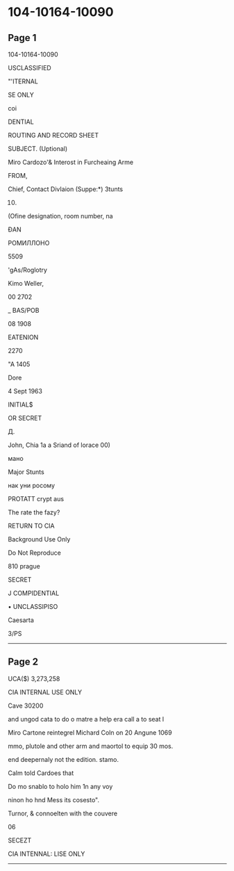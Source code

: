 # 104-10164-10090

## Page 1

104-10164-10090

USCLASSIFIED

"'ITERNAL

SE ONLY

coi

DENTIAL

ROUTING AND RECORD SHEET

SUBJECT. (Uptional)

Miro Cardozo'& Interost in Furcheaing Arme

FROM,

Chief, Contact DivIaion (Suppe:*) 3tunts

10.

(Ofine designation, room number, na

ĐAN

РОМИЛЛОНО

5509

'gAs/Roglotry

Kimo Weller,

00 2702

_ BAS/POB

08 1908

EATENION

2270

"A 1405

Dore

4 Sept 1963

INITIAL$

OR SECRET

Д.

John, Chia 1a a Sriand of lorace 00)

мано

Major Stunts

нак уни росому

PROTATT crypt aus

The rate the fazy?

RETURN TO CIA

Background Use Only

Do Not Reproduce

810 prague

SECRET

J COMPIDENTIAL

• UNCLASSIPISO

Caesarta

3/PS

---

## Page 2

UCA($) 3,273,258

CIA INTERNAL USE ONLY

Cave 30200

and ungod cata to do o matre a help era call a to seat l

Miro Cartone reintegrel Michard Coln on 20 Angune 1069

mmo, plutole and other arm and maortol to equip 30 mos.

end deepernaly not the edition. stamo.

Calm told Cardoes that

Do mo snablo to holo him 1n any voy

ninon ho hnd Mess its cosesto".

Turnor, & connoelten with the couvere

06

SECEZT

CIA INTENNAL: LISE ONLY

---

